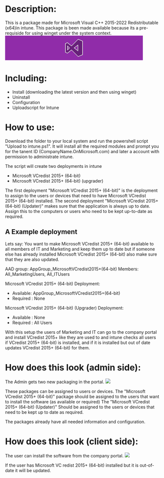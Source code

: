 # Description:
This is a package made for Microsoft Visual C++ 2015-2022 Redistributable (x64)in intune.
This package is been made available because its a pre-requiside for using winget under the system context. 
![](./package/AppDeployToolkit/AppDeployToolkitBanner.png)

# Including: 
- Install (downloading the latest version and then using winget)
- Uninstall
- Configuration
- Uploadscript for Intune


# How to use:
Download the folder to your local system and run the powershell script "Upload to intune.ps1". 
It will install all the required modules and prompt you for the tanent ID (CompanyName.OnMicrosoft.com) and later a account with permission to administrate intune. 

The script will create two deployments in intune
- Microsoft VCredist 2015+ (64-bit)
- Microsoft VCredist 2015+ (64-bit) (upgrader)

The first deployment "Microsoft VCredist 2015+ (64-bit)" is the deployment to assign to the users or devices that need to have Microsoft VCredist 2015+ (64-bit) installed.
The second deployment "Microsoft VCredist 2015+ (64-bit) (Updater)" makes sure that the application is always up to date. Assign this to the computers or users who need to be kept up-to-date as required.

## A Example deployment

Lets say: You want to make Microsoft VCredist 2015+ (64-bit) available to all members of IT and Marketing and keep them up to date but if someone else has already installed Microsoft VCredist 2015+ (64-bit) also make sure that they are also updated.

AAD group: AppGroup_MicrosoftVCredist2015+(64-bit)
Members: All_MarketingUsers, All_ITUsers

Microsoft VCredist 2015+ (64-bit)
Deployment: 
- Available: AppGroup_MicrosoftVCredist2015+(64-bit)
- Required : None

Microsoft VCredist 2015+ (64-bit) (Upgrader)
Deployment: 
- Available : None
- Required : All Users

With this setup the users of Marketing and IT can go to the company portal and install VCredist 2015+ like they are used to and intune checks all users if VCredist 2015+ (64-bit) is installed, and if it is installed but out of date updates VCredist 2015+ (64-bit) for them.


# How does this look (admin side):
The Admin gets two new packaging in the portal.
![](./Configuration/Images/Admin_Preview1.png.png)

These packages can be assigned to users or devices. 
The "Microsoft VCredist 2015+ (64-bit)" package should be assigned to the users that want to install the software (as available or required)
The "Microsoft VCredist 2015+ (64-bit) (Updater)" Should be assigned to the users or devices that need to be kept up to date as required.

The packages already have all needed information and configuration.

# How does this look (client side):
The user can install the software from the company portal. 
![](./Configuration/Images/User_Preview1.png.png)

If the user has Microsoft VC redist 2015+ (64-bit) installed but it is out-of-date it will be updated. 

